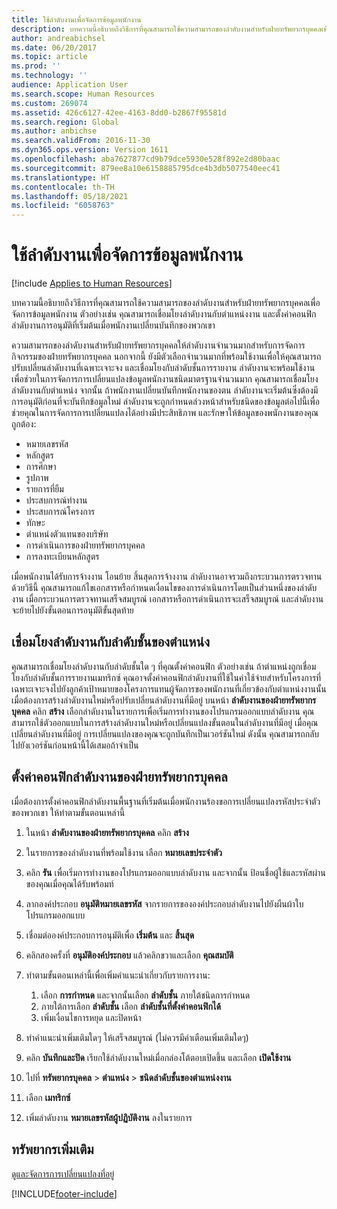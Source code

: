 ```yaml
---
title: ใช้ลำดับงานเพื่อจัดการข้อมูลพนักงาน
description: บทความนี้อธิบายถึงวิธีการที่คุณสามารถใช้ความสามารถของลำดับงานสำหรับฝ่ายทรัพยากรบุคคลเพื่อจัดการข้อมูลพนักงาน ตัวอย่างเช่น คุณสามารถเชื่อมโยงลำดับงานกับตำแหน่งงาน และตั้งค่าคอนฟิกลำดับงานการอนุมัติที่เริ่มต้นเมื่อพนักงานเปลี่ยนบันทึกของพวกเขา
author: andreabichsel
ms.date: 06/20/2017
ms.topic: article
ms.prod: ''
ms.technology: ''
audience: Application User
ms.search.scope: Human Resources
ms.custom: 269074
ms.assetid: 426c6127-42ee-4163-8dd0-b2867f95581d
ms.search.region: Global
ms.author: anbichse
ms.search.validFrom: 2016-11-30
ms.dyn365.ops.version: Version 1611
ms.openlocfilehash: aba7627877cd9b79dce5930e528f892e2d80baac
ms.sourcegitcommit: 879ee8a10e6158885795dce4b3db5077540eec41
ms.translationtype: HT
ms.contentlocale: th-TH
ms.lasthandoff: 05/18/2021
ms.locfileid: "6058763"
---
```

# <a name="use-workflows-to-manage-employee-information"></a>ใช้ลำดับงานเพื่อจัดการข้อมูลพนักงาน

[!include [Applies to Human Resources](../includes/applies-to-hr.md)]

บทความนี้อธิบายถึงวิธีการที่คุณสามารถใช้ความสามารถของลำดับงานสำหรับฝ่ายทรัพยากรบุคคลเพื่อจัดการข้อมูลพนักงาน ตัวอย่างเช่น คุณสามารถเชื่อมโยงลำดับงานกับตำแหน่งงาน และตั้งค่าคอนฟิกลำดับงานการอนุมัติที่เริ่มต้นเมื่อพนักงานเปลี่ยนบันทึกของพวกเขา

ความสามารถของลำดับงานสำหรับฝ่ายทรัพยากรบุคคลให้ลำดับงานจำนวนมากสำหรับการจัดการกิจกรรมของฝ่ายทรัพยากรบุคคล นอกจากนี้ ยังมีตัวเลือกจำนวนมากที่พร้อมใช้งานเพื่อให้คุณสามารถปรับเปลี่ยนลำดับงานที่เฉพาะเจาะจง และเชื่อมโยงกับลำดับชั้นการรายงาน ลำดับงานจะพร้อมใช้งานเพื่อช่วยในการจัดการการเปลี่ยนแปลงข้อมูลพนักงานชนิดมาตรฐานจำนวนมาก คุณสามารถเชื่อมโยงลำดับงานกับตำแหน่ง จากนั้น ถ้าพนักงานเปลี่ยนบันทึกพนักงานของตน ลำดับงานจะเริ่มต้นซึ่งต้องมีการอนุมัติก่อนที่จะบันทึกข้อมูลใหม่ ลำดับงานจะถูกกำหนดล่วงหน้าสำหรับชนิดของข้อมูลต่อไปนี้เพื่อช่วยคุณในการจัดการการเปลี่ยนแปลงได้อย่างมีประสิทธิภาพ และรักษาให้ข้อมูลของพนักงานของคุณถูกต้อง:

-   หมายเลขรหัส
-   หลักสูตร
-   การศึกษา
-   รูปภาพ
-   รายการที่ยืม
-   ประสบการณ์ทำงาน
-   ประสบการณ์โครงการ
-   ทักษะ
-   ตำแหน่งตัวแทนของบริษัท
-   การดำเนินการของฝ่ายทรัพยากรบุคคล
-   การลงทะเบียนหลักสูตร

เมื่อพนักงานได้รับการจ้างงาน โอนย้าย สิ้นสุดการจ้างงาน ลำดับงานอาจรวมถึงกระบวนการตรวจทาน ด้วยวิธีนี้ คุณสามารถแก้ไขเอกสารหรือกำหนดเงื่อนไขของการดำเนินการโดยเป็นส่วนหนึ่งของลำดับงาน เมื่อกระบวนการตรวจทานเสร็จสมบูรณ์ เอกสารหรือการดำเนินการจะเสร็จสมบูรณ์ และลำดับงานจะย้ายไปยังขั้นตอนการอนุมัติขั้นสุดท้าย

## <a name="associate-a-workflow-with-a-position-hierarchy"></a>เชื่อมโยงลำดับงานกับลำดับชั้นของตำแหน่ง
คุณสามารถเชื่อมโยงลำดับงานกับลำดับชั้นใด ๆ ที่คุณตั้งค่าคอนฟิก ตัวอย่างเช่น ถ้าตำแหน่งถูกเชื่อมโยงกับลำดับชั้นการรายงานเมทริกซ์ คุณอาจตั้งค่าคอนฟิกลำดับงานที่ใช้ในค่าใช้จ่ายสำหรับโครงการที่เฉพาะเจาะจงไปยังลูกค้าเป้าหมายของโครงการแทนผู้จัดการของพนักงานที่เกี่ยวข้องกับตำแหน่งงานนั้น เมื่อต้องการสร้างลำดับงานใหม่หรือปรับเปลี่ยนลำดับงานที่มีอยู่ บนหน้า **ลำดับงานของฝ่ายทรัพยากรบุคคล** คลิก **สร้าง** เลือกลำดับงานในรายการเพื่อเริ่มการทำงานของโปรแกรมออกแบบลำดับงาน คุณสามารถใช้ตัวออกแบบในการสร้างลำดับงานใหม่หรือเปลี่ยนแปลงขั้นตอนในลำดับงานที่มีอยู่ เมื่อคุณเปลี่ยนลำดับงานที่มีอยู่ การเปลี่ยนแปลงของคุณจะถูกบันทึกเป็นเวอร์ชันใหม่ ดังนั้น คุณสามารถกลับไปยังเวอร์ชันก่อนหน้านี้ได้เสมอถ้าจำเป็น

## <a name="configure-a-human-resources-workflow"></a>ตั้งค่าคอนฟิกลำดับงานของฝ่ายทรัพยากรบุคคล
เมื่อต้องการตั้งค่าคอนฟิกลำดับงานพื้นฐานที่เริ่มต้นเมื่อพนักงานร้องขอการเปลี่ยนแปลงรหัสประจำตัวของพวกเขา ให้ทำตามขั้นตอนเหล่านี้

1.  ในหน้า **ลำดับงานของฝ่ายทรัพยากรบุคคล** คลิก **สร้าง**
2.  ในรายการของลำดับงานที่พร้อมใช้งาน เลือก **หมายเลขประจำตัว**
3.  คลิก **รัน** เพื่อเริ่มการทำงานของโปรแกรมออกแบบลำดับงาน และจากนั้น ป้อนชื่อผู้ใช้และรหัสผ่านของคุณเมื่อคุณได้รับพร้อมท์
4.  ลากองค์ประกอบ **อนุมัติหมายเลขรหัส** จากรายการขององค์ประกอบลำดับงานไปยังผืนผ้าใบโปรแกรมออกแบบ
5.  เชื่อมต่อองค์ประกอบการอนุมัติเพื่อ **เริ่มต้น** และ **สิ้นสุด**
6.  คลิกสองครั้งที่ **อนุมัติองค์ประกอบ** แล้วคลิกขวาและเลือก **คุณสมบัติ**
7.  ทำตามขั้นตอนเหล่านี้เพื่อเพิ่มคำแนะนำเกี่ยวกับรายการงาน:
    1.  เลือก **การกำหนด** และจากนั้นเลือก **ลำดับชั้น** ภายใต้ชนิดการกำหนด
    2.  ภายใต้การเลือก **ลำดับชั้น** เลือก **ลำดับชั้นที่ตั้งค่าคอนฟิกได้**
    3.  เพิ่มเงื่อนไขการหยุด และปิดหน้า

8.  ทำคำแนะนำเพิ่มเติมใดๆ ให้เสร็จสมบูรณ์ (ไม่ควรมีคำเตือนเพิ่มเติมใดๆ)
9.  คลิก **บันทึกและปิด** เรียกใช้ลำดับงานใหม่เมื่อกล่องโต้ตอบเปิดขึ้น และเลือก **เปิดใช้งาน**
10. ไปที่ **ทรัพยากรบุคคล** &gt; **ตำแหน่ง** &gt; **ชนิดลำดับชั้นของตำแหน่งงาน**
11. เลือก **เมทริกซ์**
12. เพิ่มลำดับงาน **หมายเลขรหัสผู้ปฏิบัติงาน** ลงในรายการ

## <a name="additional-resources"></a>ทรัพยากรเพิ่มเติม

[ดูและจัดการการเปลี่ยนแปลงที่อยู่](hr-personnel-view-address-changes.md) 





[!INCLUDE[footer-include](../includes/footer-banner.md)]